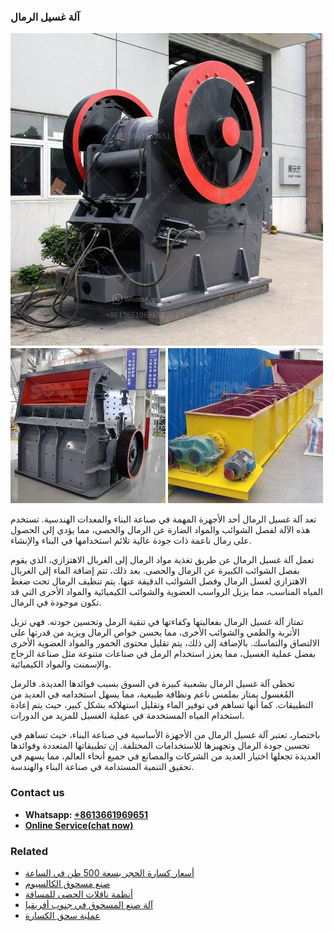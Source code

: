 <h3>آلة غسيل الرمال</h3><img src='1701746353.jpg' alt=''><p>تعد آلة غسيل الرمال أحد الأجهزة المهمة في صناعة البناء والمعدات الهندسية. تستخدم هذه الآلة لفصل الشوائب والمواد الضارة عن الرمال والحصى، مما يؤدي إلى الحصول على رمال ناعمة ذات جودة عالية تلائم استخدامها في البناء والإنشاء.</p><p>تعمل آلة غسيل الرمال عن طريق تغذية مواد الرمال إلى الغربال الاهتزازي، الذي يقوم بفصل الشوائب الكبيرة عن الرمال والحصى. بعد ذلك، تتم إضافة الماء إلى الغربال الاهتزازي لغسل الرمال وفصل الشوائب الدقيقة عنها. يتم تنظيف الرمال تحت ضغط المياه المناسب، مما يزيل الرواسب العضوية والشوائب الكيميائية والمواد الأخرى التي قد تكون موجودة في الرمال.</p><p>تمتاز آلة غسيل الرمال بفعاليتها وكفاءتها في تنقية الرمل وتحسين جودته. فهي تزيل الأتربة والطمي والشوائب الأخرى، مما يحسن خواص الرمال ويزيد من قدرتها على الالتصاق والتماسك. بالإضافة إلى ذلك، يتم تقليل محتوى الخمور والمواد العضوية الأخرى بفضل عملية الغسيل، مما يعزز استخدام الرمل في صناعات متنوعة مثل صناعة الزجاج والإسمنت والمواد الكيميائية.</p><p>تحظى آلة غسيل الرمال بشعبية كبيرة في السوق بسبب فوائدها العديدة. فالرمل المُغسول يمتاز بملمس ناعم ونظافة طبيعية، مما يسهل استخدامه في العديد من التطبيقات. كما أنها تساهم في توفير الماء وتقليل استهلاكه بشكل كبير، حيث يتم إعادة استخدام المياه المستخدمة في عملية الغسيل للمزيد من الدورات.</p><p>باختصار، تعتبر آلة غسيل الرمال من الأجهزة الأساسية في صناعة البناء، حيث تساهم في تحسين جودة الرمال وتجهيزها للاستخدامات المختلفة. إن تطبيقاتها المتعددة وفوائدها العديدة تجعلها اختيار العديد من الشركات والمصانع في جميع أنحاء العالم، مما يسهم في تحقيق التنمية المستدامة في صناعة البناء والهندسة.</p><h3>Contact us</h3><ul><li><strong>Whatsapp:&nbsp;<a href="https://wa.me/8613661969651">+8613661969651</a></strong></li><li><a href="https://swt.shibang-china.com/?git&amp;zhl&amp;آلة غسيل الرمال"><strong>Online Service(chat now)</strong></a></li></ul><h3>Related</h3><ul><li><a href='أسعار كسارة الحجر بسعة 500 طن في الساعة.md'>أسعار كسارة الحجر بسعة 500 طن في الساعة</a></li><li><a href='صنع مسحوق الكالسيوم.md'>صنع مسحوق الكالسيوم</a></li><li><a href='أنظمة ناقلات الحصى للمسافة.md'>أنظمة ناقلات الحصى للمسافة</a></li><li><a href='آلة صنع المسحوق في جنوب أفريقيا.md'>آلة صنع المسحوق في جنوب أفريقيا</a></li><li><a href='عملية سحق الكسارة.md'>عملية سحق الكسارة</a></li></ul>